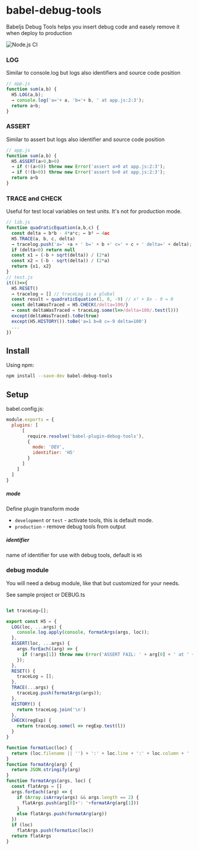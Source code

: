 # babel-debug-tools
Babeljs Debug Tools helps you insert debug code and easely remove it when deploy to production

![Node.js CI](https://github.com/thr0w/babel-debug-tools/workflows/Node.js%20CI/badge.svg)

### LOG
Similar to console.log but logs also identifiers and source code position
```javascript
// app.js
function sum(a,b) {
  H5.LOG(a,b);
  → console.log('a='+ a, 'b='+ b, ' at app.js:2:3');
  return a+b;
}
```
### ASSERT
Similar to assert but logs also identifier and source code position
```javascript
// app.js
function sum(a,b) {
  H5.ASSERT(a>0,b>0)
  → if (!(a>0)) throw new Error('assert a>0 at app.js:2:3');
  → if (!(b>0)) throw new Error('assert b>0 at app.js:2:3');
  return a+b
}
```
### TRACE and CHECK
Useful for test local variables on test units. It's not for production mode.
```javascript
// lib.js
function quadraticEquation(a,b,c) {
  const delta = b*b - 4*a*c; ← b² – 4ac
  H5.TRACE(a, b, c, delta)
  → tracelog.push('a=' +a + ' b=' + b +' c=' + c + ' delta=' + delta);
  if (delta<0) return null
  const x1 = (-b + sqrt(delta)) / (2*a)
  const x2 = (-b - sqrt(delta)) / (2*a)
  return {x1, x2}
}
// test.js
it(()=>{
  H5.RESET() 
  → tracelog = [] // traceLog is a global
  const result = quadraticEquation(1, 8, -9) // x² + 8x - 9 = 0
  const deltaWasTraced = H5.CHECK(/delta=100/} 
  → const deltaWasTraced = traceLog.some(l=>/delta=100/.test(l)))
  except(deltaWasTraced).toBe(true)
  except(H5.HISTORY()).toBe('a=1 b=8 c=-9 delta=100')
  ...
})
```
## Install

Using npm:
```sh
npm install --save-dev babel-debug-tools
```

## Setup

babel.config.js:
```javascript
module.exports = {
  plugins: [
      [
        require.resolve('babel-plugin-debug-tools'),
        {
          mode: 'DEV',
          identifier: 'H5'
        }
      ]
    ]
  ]
}
```

##### mode
Define plugin transform mode 
- `development` or `test` - activate tools, this is default mode.
- `production` - remove debug tools from output
##### identifier
name of identifier for use with debug tools, default is `H5`

### debug module
You will need a debug module, like that but customized for your needs.

See sample project or DEBUG.ts 

```javascript

let traceLog=[];

export const H5 = {
  LOG(loc, ...args) {
    console.log.apply(console, formatArgs(args, loc));
  },
  ASSERT(loc, ...args) {
    args.forEach((arg) => {
      if (!args[1]) throw new Error('ASSERT FAIL: ' + arg[0] + ' at ' + formatLoc(loc));
    });
  },
  RESET() {
    traceLog = [];
  },
  TRACE(...args) {
    traceLog.push(formatArgs(args));
  },
  HISTORY() {
    return traceLog.join('\n')
  },
  CHECK(regExp) {
    return traceLog.some(l => regExp.test(l))
  }
}

function formatLoc(loc) {
  return (loc.filename || '') + ':' + loc.line + ':' + loc.column + ' ';
}
function formatArg(arg) {
  return JSON.stringify(arg)
}
function formatArgs(args, loc) {
  const flatArgs = []
  args.forEach((arg) => {
    if (Array.isArray(args) && args.length == 2) {
      flatArgs.push(arg[0]+': '+formatArg(arg[1]))
    }
    else flatArgs.push(formatArg(arg))
  })
  if (loc)
    flatArgs.push(formatLoc(loc))
  return flatArgs
}

```

